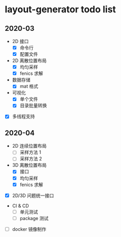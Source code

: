 # layout-generator todo list

## 2020-03


- 2D 接口
  - [x] 命令行
  - [x] 配置文件
- 2D 离散位置布局
  - [x] 均匀采样
  - [x] fenics 求解
- 数据存储
  - [x] mat 格式
- 可视化
  - [x] 单个文件
  - [x] 目录批量转换   
- [x] 多线程支持


## 2020-04

- 2D 连续位置布局
  - [ ] 采样方法 1
  - [ ] 采样方法 2
- 3D 离散位置布局
  - [x] 接口
  - [x] 均匀采样
  - [x] fenics 求解
- [x] 2D/3D 问题统一接口 
- CI & CD
  - [ ] 单元测试
  - [ ] package 测试
- [ ] docker 镜像制作
